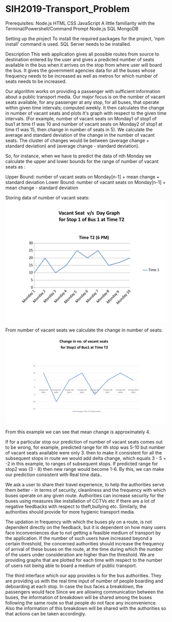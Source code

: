 # SIH2019-Transport_Problem

Prerequisites:
Node.js
HTML
CSS
JavaScript
A little familiarity with the Terminal/Powershell/Command Prompt
Node.js
SQL
MongoDB


Setting up the project
To install the required packages for the project, 'npm install' command is used.
SQL Server needs to be installed.


Description
This web application gives all possible routes from source to destination entered by the user and gives a predicted number of seats available in the bus when it arrives on the stop from where user will board the bus. It gives the government agencies data for all the buses whose frequency needs to be increased as well as metros for which number of seats needs to be increased.

Our algorithm works on providing a passenger with sufficient information about a public transport media. Our major focus is on the number of vacant seats available, for any passenger at any stop, for all buses, that operate within given time intervals; computed weekly. It then calculates the change in number of vacant seats and plots it's graph with respect to the given time intervals. (For example, number of vacant seats on Monday1 of stop1 of bus1 at time t1 was 10 and number of vacant seats on Monday2 of stop1 at time t1 was 15, then change in number of seats in 5). We calculate the average and standard deviation of the change in the number of vacant seats. The cluster of changes would lie between (average change + standard deviation) and (average change - standard deviation). 

So, for instance, when we have to predict the data of nth Monday we calculate the upper and lower bounds for the range of number of vacant seats as :

Upper Bound: number of vacant seats on Monday[n-1] + mean change + standard deviation
Lower Bound: number of vacant seats on Monday[n-1] + mean change - standard deviation

Storing data of number of vacant seats:
![picture](/Graphs.png-page-0.png)

From number of vacant seats we calculate the change in number of seats:
![picture](/Presentation1.png)

From this example we can see that mean change is approximately 4.

If for a particular stop our prediction of number of vacant seats comes out to be wrong, for example, predicted range for ith stop was 5-10 but number of vacant seats available were only 3. then to make it consistent for all the subsequent stops in route we would add delta change, which equals 3 - 5 = -2  in this example, to ranges of subsequent stops. If predicted range for stop2 was (3 - 8) then new range would become 1-6. By this, we can make our prediction consistent with Real time data..


We ask a user to share their travel experience, to help the authorities serve them better - in terms of security, cleanliness and the frequency with which buses operate on any given route. Authorities can increase security for the buses using measures like installation of CCTVs etc if there are a lot of negative feedbacks with respect to theft,bullying etc. Similarly, the authorities should provide for more hygienic transport media. 

The updation in frequency with which the buses ply on a route, is not dependent directly on the feedback, but it is dependent on how many users face inconveniences due to not getting a feasible medium of transport by the application. If the number of such users have increased beyond a certain threshold, the concerned authorities should increase the frequency of arrival of these buses on the route, at the time during which the number of the users under consideration are higher than the threshold. We are providing graphs that are plotted for each time with respect to the number of users not being able to board a medium of public transport.

The third interface which our app provides is for the bus authorities. They are providing us with the real time input of number of people boarding and deboarding at each stop. In case the bus faces a breakdown, the passengers would face Since we are allowing communication between the buses, the information of breakdown will be shared among the buses following the same route so that people do not face any inconvenience. Also the information of this breakdown will be shared with the authorities so that actions can be taken accordingly. 


